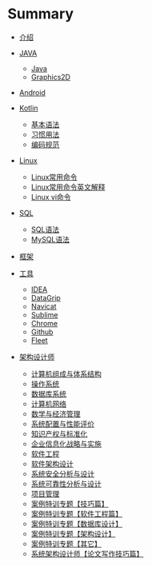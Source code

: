 # Summary

- [介绍](README.md)

- [JAVA]()
    - [Java](java/java.md)
    - [Graphics2D](java/graphics2d.md)

- [Android](android/android.md)

- [Kotlin](kotlin/kotlin.md)
    - [基本语法](kotlin/basic_syntax.md)
    - [习惯用法](kotlin/idiomatic_usage.md)
    - [编码规范](kotlin/coding_standards.md)

- [Linux]()
    - [Linux常用命令](linux/linux.md)
    - [Linux常用命令英文解释](linux/command_abbreviation.md)
    - [Linux vi命令](linux/vi.md)

- [SQL]()
    - [SQL语法](sql/sql.md)
    - [MySQL语法](sql/mysql.md)

- [框架](framework/framework.md)

- [工具](tools/tools.md)
    - [IDEA](tools/idea/idea.md)
    - [DataGrip](tools/datagrip/datagrip.md)
    - [Navicat](tools/navicat/navicat.md)
    - [Sublime](tools/sublime/sublime.md)
    - [Chrome](tools/chrome/chrome.md)
    - [Github](tools/github/github.md)
    - [Fleet](tools/fleet/fleet.md)


- [架构设计师]()
    - [计算机组成与体系结构](./architect/computer_composition_and_architecture.md)
    - [操作系统]()
    - [数据库系统]()
    - [计算机网络]()
    - [数学与经济管理]()
    - [系统配置与性能评价]()
    - [知识产权与标准化]()
    - [企业信息化战略与实施]()
    - [软件工程]()
    - [软件架构设计]()
    - [系统安全分析与设计]()
    - [系统可靠性分析与设计]()
    - [项目管理]()
    - [案例特训专题【技巧篇】]()
    - [案例特训专题【软件工程篇】]()
    - [案例特训专题【数据库设计】]()
    - [案例特训专题【架构设计】]()
    - [案例特训专题【其它】]()
    - [系统架构设计师【论文写作技巧篇】]()




